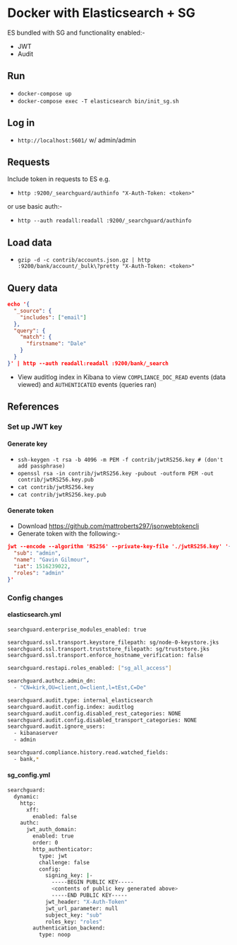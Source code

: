 # Docker with Elasticsearch + SG

ES bundled with SG and functionality enabled:-

- JWT
- Audit

## Run

- `docker-compose up`
- `docker-compose exec -T elasticsearch bin/init_sg.sh`

## Log in

- `http://localhost:5601/` w/ admin/admin

## Requests

Include token in requests to ES e.g.

- `http :9200/_searchguard/authinfo "X-Auth-Token: <token>"`

or use basic auth:-

- `http --auth readall:readall :9200/_searchguard/authinfo`

## Load data

- `gzip -d -c contrib/accounts.json.gz | http :9200/bank/account/_bulk\?pretty "X-Auth-Token: <token>"`

## Query data

```json
echo '{
  "_source": {
    "includes": ["email"]
  },
  "query": {
    "match": {
      "firstname": "Dale"
    }
  }
}' | http --auth readall:readall :9200/bank/_search
```

- View auditlog index in Kibana to view `COMPLIANCE_DOC_READ` events (data viewed) and `AUTHENTICATED` events (queries ran)

## References

### Set up JWT key

#### Generate key

- `ssh-keygen -t rsa -b 4096 -m PEM -f contrib/jwtRS256.key # (don't add passphrase)`
- `openssl rsa -in contrib/jwtRS256.key -pubout -outform PEM -out contrib/jwtRS256.key.pub`
- `cat contrib/jwtRS256.key`
- `cat contrib/jwtRS256.key.pub`

#### Generate token

- Download https://github.com/mattroberts297/jsonwebtokencli
- Generate token with the following:-

```json
jwt --encode --algorithm 'RS256' --private-key-file './jwtRS256.key' '{
  "sub": "admin",
  "name": "Gavin Gilmour",
  "iat": 1516239022,
  "roles": "admin"
}'
```

### Config changes

#### elasticsearch.yml

```bash
searchguard.enterprise_modules_enabled: true

searchguard.ssl.transport.keystore_filepath: sg/node-0-keystore.jks
searchguard.ssl.transport.truststore_filepath: sg/truststore.jks
searchguard.ssl.transport.enforce_hostname_verification: false

searchguard.restapi.roles_enabled: ["sg_all_access"]

searchguard.authcz.admin_dn:
  - "CN=kirk,OU=client,O=client,l=tEst,C=De"

searchguard.audit.type: internal_elasticsearch
searchguard.audit.config.index: auditlog
searchguard.audit.config.disabled_rest_categories: NONE
searchguard.audit.config.disabled_transport_categories: NONE
searchguard.audit.ignore_users:
  - kibanaserver
  - admin

searchguard.compliance.history.read.watched_fields:
  - bank,*
```

#### sg_config.yml

```bash
searchguard:
  dynamic:
    http:
      xff:
        enabled: false
    authc:
      jwt_auth_domain:
        enabled: true
        order: 0
        http_authenticator:
          type: jwt
          challenge: false
          config:
            signing_key: |-
              -----BEGIN PUBLIC KEY-----
              <contents of public key generated above>
              -----END PUBLIC KEY-----
            jwt_header: "X-Auth-Token"
            jwt_url_parameter: null
            subject_key: "sub"
            roles_key: "roles"
        authentication_backend:
          type: noop
```
